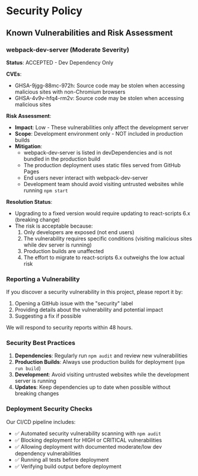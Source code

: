 # Security Policy

## Known Vulnerabilities and Risk Assessment

### webpack-dev-server (Moderate Severity)

**Status**: ACCEPTED - Dev Dependency Only

**CVEs**:
- GHSA-9jgg-88mc-972h: Source code may be stolen when accessing malicious sites with non-Chromium browsers
- GHSA-4v9v-hfq4-rm2v: Source code may be stolen when accessing malicious sites

**Risk Assessment**:
- **Impact**: Low - These vulnerabilities only affect the development server
- **Scope**: Development environment only - NOT included in production builds
- **Mitigation**: 
  - webpack-dev-server is listed in devDependencies and is not bundled in the production build
  - The production deployment uses static files served from GitHub Pages
  - End users never interact with webpack-dev-server
  - Development team should avoid visiting untrusted websites while running `npm start`

**Resolution Status**: 
- Upgrading to a fixed version would require updating to react-scripts 6.x (breaking change)
- The risk is acceptable because:
  1. Only developers are exposed (not end users)
  2. The vulnerability requires specific conditions (visiting malicious sites while dev server is running)
  3. Production builds are unaffected
  4. The effort to migrate to react-scripts 6.x outweighs the low actual risk

### Reporting a Vulnerability

If you discover a security vulnerability in this project, please report it by:
1. Opening a GitHub issue with the "security" label
2. Providing details about the vulnerability and potential impact
3. Suggesting a fix if possible

We will respond to security reports within 48 hours.

### Security Best Practices

1. **Dependencies**: Regularly run `npm audit` and review new vulnerabilities
2. **Production Builds**: Always use production builds for deployment (`npm run build`)
3. **Development**: Avoid visiting untrusted websites while the development server is running
4. **Updates**: Keep dependencies up to date when possible without breaking changes

### Deployment Security Checks

Our CI/CD pipeline includes:
- ✅ Automated security vulnerability scanning with `npm audit`
- ✅ Blocking deployment for HIGH or CRITICAL vulnerabilities
- ✅ Allowing deployment with documented moderate/low dev dependency vulnerabilities
- ✅ Running all tests before deployment
- ✅ Verifying build output before deployment
